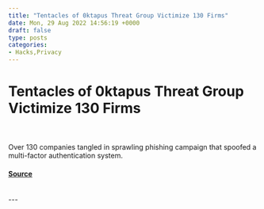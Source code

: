 ```yaml
---
title: "Tentacles of 0ktapus Threat Group Victimize 130 Firms"
date: Mon, 29 Aug 2022 14:56:19 +0000
draft: false
type: posts
categories: 
- Hacks,Privacy
---
```

# Tentacles of 0ktapus Threat Group Victimize 130 Firms

<br/>

<br/>
Over 130 companies tangled in sprawling phishing campaign that spoofed a multi-factor authentication system.

#### [Source](https://threatpost.com/0ktapus-victimize-130-firms/180487/)

<br/>
---
